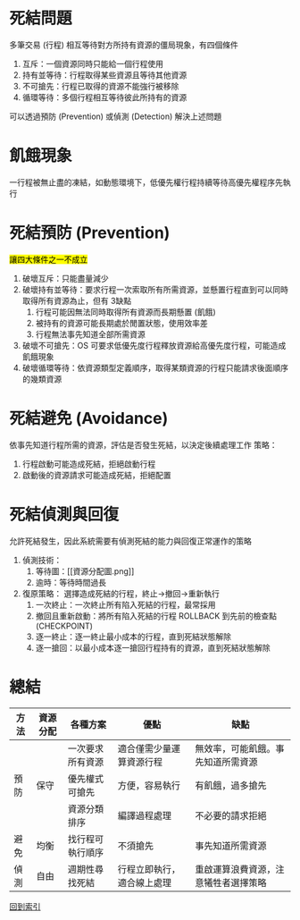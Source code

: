 # 死結問題
多筆交易 (行程) 相互等待對方所持有資源的僵局現象，有四個條件
1. 互斥：一個資源同時只能給一個行程使用
2. 持有並等待：行程取得某些資源且等待其他資源
3. 不可搶先：行程已取得的資源不能強行被移除
4. 循環等待：多個行程相互等待彼此所持有的資源

可以透過預防 (Prevention) 或偵測 (Detection) 解決上述問題

# 飢餓現象
一行程被無止盡的凍結，如動態環境下，低優先權行程持續等待高優先權程序先執行

# 死結預防 (Prevention)
<mark>讓四大條件之一不成立</mark>
1. 破壞互斥：只能盡量減少
2. 破壞持有並等待：要求行程一次索取所有所需資源，並懸置行程直到可以同時取得所有資源為止，但有 3缺點
	1. 行程可能因無法同時取得所有資源而長期懸置 (飢餓)
	2. 被持有的資源可能長期處於閒置狀態，使用效率差
	3. 行程無法事先知道全部所需資源
3. 破壞不可搶先：OS 可要求低優先度行程釋放資源給高優先度行程，可能造成飢餓現象
4. 破壞循環等待：依資源類型定義順序，取得某類資源的行程只能請求後面順序的幾類資源

# 死結避免 (Avoidance)
依事先知道行程所需的資源，評估是否發生死結，以決定後續處理工作
策略：
1. 行程啟動可能造成死結，拒絕啟動行程
2. 啟動後的資源請求可能造成死結，拒絕配置

# 死結偵測與回復
允許死結發生，因此系統需要有偵測死結的能力與回復正常運作的策略
1. 偵測技術：
	1. 等待圖：[[資源分配圖.png]]
	2. 逾時：等待時間過長
2. 復原策略：
	選擇造成死結的行程，終止→撤回→重新執行
	1.  一次終止：一次終止所有陷入死結的行程，最常採用
	2.  撤回且重新啟動：將所有陷入死結的行程 ROLLBACK 到先前的檢查點 (CHECKPOINT)
	3.  逐一終止：逐一終止最小成本的行程，直到死結狀態解除
	4.  逐一搶回：以最小成本逐一搶回行程持有的資源，直到死結狀態解除

# 總結

<table>
    <thead>
        <tr>
            <th>方法</th>
            <th>資源分配</th>
            <th>各種方案</th>
			<th>優點</th>
			<th>缺點</th>
        </tr>
    </thead>
    <tbody>
        <tr>
            <td rowspan=3>預防</td>
            <td rowspan=3>保守</td>
            <td>一次要求所有資源</td>
			<td>適合僅需少量運算資源行程</td>
			<td>無效率，可能飢餓。事先知道所需資源</td>
        </tr>
        <tr>
            <td>優先權式可搶先</td>
			<td>方便，容易執行</td>
			<td>有飢餓，過多搶先</td>
        </tr>
        <tr>
            <td>資源分類排序</td>
            <td>編譯過程處理</td>
			<td>不必要的請求拒絕</td>
        </tr>
        <tr>
            <td>避免</td>
			<td>均衡</td>
			<td>找行程可執行順序</td>
			<td>不須搶先</td>
			<td>事先知道所需資源</td>
        </tr>
		<tr>
            <td>偵測</td>
			<td>自由</td>
			<td>週期性尋找死結</td>
			<td>行程立即執行，適合線上處理</td>
			<td>重啟運算浪費資源，注意犧牲者選擇策略</td>
        </tr>
    </tbody>
</table>

[回到索引]((%E4%BD%9C%E6%A5%AD%E7%B3%BB%E7%B5%B1%E7%B4%A2%E5%BC%95))